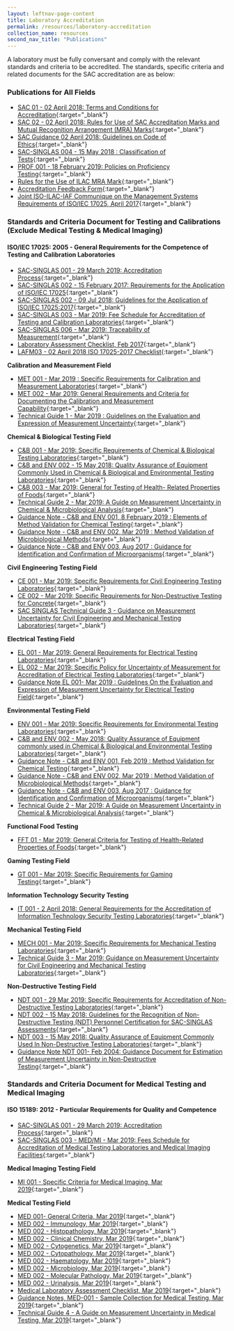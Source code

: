 ```yaml
---
layout: leftnav-page-content
title: Laboratory Accreditation
permalink: /resources/laboratory-accreditation
collection_name: resources
second_nav_title: "Publications"
---
```


A laboratory must be fully conversant and comply with the relevant standards and criteria to be accredited. The standards, specific criteria and related documents for the SAC accreditation are as below:

### Publications for All Fields
* [SAC 01 - 02 April 2018: Terms and Conditions for Accreditation](/files/documents/SAC-01-(02-April-2018).pdf){:target="_blank"}
* [SAC 02 - 02 April 2018: Rules for Use of SAC Accreditation Marks and Mutual Recognition Arrangement (MRA) Marks](/files/documents/SAC-02-SAC-and-MRA-Marks-(02-April-2018).pdf){:target="_blank"}
* [SAC Guidance 02 April 2018: Guidelines on Code of Ethics](/files/documents/SAC-Guidance-01-Guidelines-on-Code-of-Ethics-(02-April-2018).pdf){:target="_blank"}
* [SAC-SINGLAS 004 - 15 May 2018 : Classification of Tests](/files/documents/laboratory-accreditation/SAC-SINGLAS-004-15-May-18.pdf){:target="_blank"}
* [PROF 001 - 18 February 2019: Policies on Proficiency Testing](/files/documents/laboratory-accreditation/PROF-001-18-Feb-2019.pdf){:target="_blank"}
* [Rules for the Use of ILAC MRA Mark](/files/documents/laboratory-accreditation/ILAC_R7_05_2015-Rules-for-the-Use-of-the-ILAC-MRA-Mark1.pdf){:target="_blank"}
* [Accreditation Feedback Form](/files/documents/SACFM10-AC-feedback-form-02-April-2018.doc){:target="_blank"}
* [Joint ISO-ILAC-IAF Communique on the Management Systems Requirements of ISO/IEC 17025, April 2017](/files/documents/laboratory-accreditation/Joint_ISO_IEC_17025_communique_2017finalsigned.pdf){:target="_blank"}

### Standards and Criteria Document for Testing and Calibrations (Exclude Medical Testing & Medical Imaging)
#### ISO/IEC 17025: 2005 - General Requirements for the Competence of Testing and Calibration Laboratories
* [SAC-SINGLAS 001 - 29 March 2019: Accreditation Process](/files/documents/laboratory-accreditation/testing-and-calibration-documents/general-requirements/SAC-SINGLAS-001-(29-March-2019).pdf){:target="_blank"}
* [SAC-SINGLAS 002 - 15 February 2017: Requirements for the Application of ISO/IEC 17025](/files/documents/laboratory-accreditation/testing-and-calibration-documents/general-requirements/SAC-SINGLAS-002-(15-Feb-2017).pdf){:target="_blank"}
* [SAC-SINGLAS 002 - 09 Jul 2018: Guidelines for the Application of ISO/IEC 17025:2017](/files/documents/laboratory-accreditation/testing-and-calibration-documents/general-requirements/SAC-SINGLAS-002-(09-July-2018).pdf){:target="_blank"}
* [SAC-SINGLAS 003 - Mar 2019:  Fee Schedule for Accreditation of Testing and Calibration Laboratories](/files/documents/laboratory-accreditation/testing-and-calibration-documents/general-requirements/SAC-SINGLAS-003-(29-March-2019).pdf){:target="_blank"}
* [SAC-SINGLAS 006 - Mar 2019: Traceability of Measurement](/files/documents/laboratory-accreditation/testing-and-calibration-documents/general-requirements/SAC-SINGLAS-006-(29-March-2019).pdf){:target="_blank"}
* [Laboratory Assessment Checklist, Feb 2017](/files/documents/laboratory-accreditation/testing-and-calibration-documents/general-requirements/LAFM03-ISO-17025-Chklist-(15-Feb-2017).docx){:target="_blank"}
* [LAFM03 - 02 April 2018 ISO 17025-2017 Checklist](/files/documents/laboratory-accreditation/testing-and-calibration-documents/general-requirements/LAFM03-ISO-17025-2017-Chklist-(02-April-2018).docx){:target="_blank"}

**Calibration and Measurement Field**
* [MET 001 - Mar 2019 : Specific Requirements for Calibration and Measurement Laboratories](/files/documents/laboratory-accreditation/testing-and-calibration-documents/calibration-and-measurement-field/MET-001-29-Mar-2019.pdf){:target="_blank"}
* [MET 002 - Mar 2019: General Requirements and Criteria for Documenting the Calibration and Measurement Capability](/files/documents/laboratory-accreditation/testing-and-calibration-documents/calibration-and-measurement-field/MET-002-29-Mar-2019.pdf){:target="_blank"}
* [Technical Guide 1 - Mar 2019 : Guidelines on the Evaluation and Expression of Measurement Uncertainty](/files/documents/laboratory-accreditation/testing-and-calibration-documents/calibration-and-measurement-field/Technical-Guide-1-29-Mar-2019.pdf){:target="_blank"}

**Chemical & Biological Testing Field**
* [C&B 001 - Mar 2019: Specific Requirements of Chemical & Biological Testing Laboratories](/files/documents/laboratory-accreditation/testing-and-calibration-documents/chemical-and-biological-testing-field/CB-Tech-Notes-001-26-Mar-2019.pdf){:target="_blank"}
* [C&B and ENV 002 - 15 May 2018: Quality Assurance of Equipment Commonly Used in Chemical & Biological and Environmental Testing Laboratories](/files/documents/laboratory-accreditation/testing-and-calibration-documents/chemical-and-biological-testing-field/CB-and-ENV-Tech-Notes-002-15-May-18.pdf){:target="_blank"}
* [C&B 003 - Mar 2019: General for Testing of Health- Related Properties of Foods](/files/documents/laboratory-accreditation/testing-and-calibration-documents/chemical-and-biological-testing-field/CB-003-29-Mar-2019.pdf){:target="_blank"}
* [Technical Guide 2 - Mar 2019: A Guide on Measurement Uncertainty in Chemical & Microbiological Analysis](/files/documents/laboratory-accreditation/testing-and-calibration-documents/chemical-and-biological-testing-field/Technical-Guide-2-29-Mar-2019.pdf){:target="_blank"}
* [Guidance Note - C&B and ENV 001, 8 February 2019 : Elements of Method Validation for Chemical Testing](/files/documents/laboratory-accreditation/testing-and-calibration-documents/chemical-and-biological-testing-field/Guidance-Note-CnB-ENV-001-8-Feb-2019.pdf){:target="_blank"}
* [Guidance Note - C&B and ENV 002, Mar 2019 : Method Validation of Microbiological Methods](/files/documents/laboratory-accreditation/testing-and-calibration-documents/chemical-and-biological-testing-field/Guidance-Note-CB-and-ENV-002-29-Mar-2019.pdf){:target="_blank"}
* [Guidance Note - C&B and ENV 003, Aug 2017 : Guidance for Identification and Confirmation of Microorganisms](/files/documents/laboratory-accreditation/testing-and-calibration-documents/chemical-and-biological-testing-field/CB-and-ENV-Guidance-Notes-003-(11-August-2017)-(002).pdf){:target="_blank"}

**Civil Engineering Testing Field**
* [CE 001 - Mar 2019: Specific Requirements for Civil Engineering Testing Laboratories](/files/documents/laboratory-accreditation/testing-and-calibration-documents/civil-engineering-testing-field/CE-001-29-Mar-2019.pdf){:target="_blank"}
* [CE 002 - Mar 2019: Specific Requirements for Non-Destructive Testing for Concrete](/files/documents/laboratory-accreditation/testing-and-calibration-documents/civil-engineering-testing-field/CE-002-29-Mar-2019.pdf){:target="_blank"}
* [SAC SINGLAS Technical Guide 3 - Guidance on Measurement Uncertainty for Civil Engineering and Mechanical Testing Laboratories](/files/documents/laboratory-accreditation/testing-and-calibration-documents/civil-engineering-testing-field/Technical-Guide-3-29-Mar-2019.pdf){:target="_blank"}

**Electrical Testing Field**
* [EL 001 - Mar 2019: General Requirements for Electrical Testing Laboratories](/files/documents/laboratory-accreditation/testing-and-calibration-documents/electrical-testing-field/EL-001-29-Mar-2019.pdf){:target="_blank"}
* [EL 002 - Mar 2019: Specific Policy for Uncertainty of Measurement for Accreditation of Electrical Testing Laboratories](/files/documents/laboratory-accreditation/testing-and-calibration-documents/electrical-testing-field/EL-002-29-Mar-2019.pdf){:target="_blank"}
* [Guidance Note EL 001- Mar 2019 : Guidelines On the Evaluation and Expression of Measurement Uncertainty for Electrical Testing Field](/files/documents/laboratory-accreditation/testing-and-calibration-documents/electrical-testing-field/Gudiance-Note-EL-001-29-Mar-2019.pdf){:target="_blank"}

**Environmental Testing Field**
* [ENV 001 - Mar 2019: Specific Requirements for Environmental Testing Laboratories](/files/documents/laboratory-accreditation/testing-and-calibration-documents/environmental-testing-field/ENV-Tech-Notes-001-29-Mar-2019.pdf){:target="_blank"}
* [C&B and ENV 002 - May 2018: Quality Assurance of Equipment commonly used in Chemical & Biological and Environmental Testing Laboratories](/files/documents/laboratory-accreditation/testing-and-calibration-documents/environmental-testing-field/CB-and-ENV-Tech-Notes-002-15-May-18.pdf){:target="_blank"}
* [Guidance Note - C&B and ENV 001, Feb 2019 : Method Validation for Chemical Testing](/files/documents/laboratory-accreditation/testing-and-calibration-documents/environmental-testing-field/Guidance-Note-CB-ENV-001-8-Feb-2019.pdf){:target="_blank"}
* [Guidance Note - C&B and ENV 002, Mar 2019 : Method Validation of Microbiological Methods](/files/documents/laboratory-accreditation/testing-and-calibration-documents/environmental-testing-field/Guidance-Note-CB-and-ENV-002-29-Mar-2019.pdf){:target="_blank"}
* [Guidance Note - C&B and ENV 003, Aug 2017 : Guidance for Identification and Confirmation of Microorganisms](/files/documents/laboratory-accreditation/testing-and-calibration-documents/environmental-testing-field/CB-and-ENV-Guidance-Notes-003-29-Mar-2019.pdf){:target="_blank"}
* [Technical Guide 2 - Mar 2019: A Guide on Measurement Uncertainty in Chemical & Microbiological Analysis](/files/documents/laboratory-accreditation/testing-and-calibration-documents/environmental-testing-field/Technical-Guide-2-29-Mar-2019.pdf){:target="_blank"}

**Functional Food Testing**
* [FFT 01 - Mar 2019: General Criteria for Testing of Health-Related Properties of Foods](/files/documents/laboratory-accreditation/testing-and-calibration-documents/functional-food-testing/FFT-01-29-Mar-2019.pdf){:target="_blank"}

**Gaming Testing Field**
* [GT 001 - Mar 2019: Specific Requirements for Gaming Testing](/files/documents/laboratory-accreditation/testing-and-calibration-documents/gaming-testing-field/GT-001-29-Mar-2019.pdf.pdf){:target="_blank"}

**Information Technology Security Testing**
* [IT 001 - 2 April 2018: General Requirements for the Accreditation of Information Technology Security Testing Laboratories](/files/documents/laboratory-accreditation/testing-and-calibration-documents/information-technology-security-testing/IT-001-02-April-2018.pdf.pdf){:target="_blank"}

**Mechanical Testing Field**
* [MECH 001 - Mar 2019: Specific Requirements for Mechanical Testing Laboratories](/files/documents/laboratory-accreditation/testing-and-calibration-documents/mechanical-testing-field/MECH-001-29-Mar-2019.pdf){:target="_blank"}
* [Technical Guide 3 - Mar 2019: Guidance on Measurement Uncertainty for Civil Engineering and Mechanical Testing Laboratories](/files/documents/laboratory-accreditation/testing-and-calibration-documents/mechanical-testing-field/Technical-Guide-3-29-Mar-2019.pdf){:target="_blank"}

**Non-Destructive Testing Field**
* [NDT 001 - 29 Mar 2019: Specific Requirements for Accreditation of Non-Destructive Testing Laboratories](/files/documents/laboratory-accreditation/testing-and-calibration-documents/non-destructive-testing-field/NDT-001-15-May-18.pdf){:target="_blank"}
* [NDT 002 - 15 May 2018: Guidelines for the Recognition of Non-Destructive Testing (NDT) Personnel Certification for SAC-SINGLAS Assessments](/files/documents/laboratory-accreditation/testing-and-calibration-documents/non-destructive-testing-field/NDT-002-15-May-18.pdf){:target="_blank"}
* [NDT 003 - 15 May 2018: Quality Assurance of Equipment Commonly Used In Non-Destructive Testing Laboratories](/files/documents/laboratory-accreditation/testing-and-calibration-documents/non-destructive-testing-field/NDT-003-15-May-18.pdf){:target="_blank"}
* [Guidance Note NDT 001- Feb 2004:  Guidance Document for Estimation of Measurement Uncertainty in Non-Destructive Testing](/files/documents/laboratory-accreditation/testing-and-calibration-documents/non-destructive-testing-field/Guidance-Note-NDT-001-Feb-04.pdf){:target="_blank"}

### Standards and Criteria Document for Medical Testing and Medical Imaging
#### ISO 15189: 2012 - Particular Requirements for Quality and Competence

* [SAC-SINGLAS 001 - 29 March 2019: Accreditation Process](/files/documents/laboratory-accreditation/testing-and-calibration-documents/general-requirements/SAC-SINGLAS-001-(29-March-2019).pdf){:target="_blank"}
* [SAC-SINGLAS 003 - MED/MI - Mar 2019: Fees Schedule for Accreditation of Medical Testing Laboratories and Medical Imaging Facilities](/files/documents/laboratory-accreditation/medical-testing-and-medical-imaging-documents/requirements-for-quality-and-competence/SAC-SINGLAS-003-MED-MI-29-Mar-2019.pdf){:target="_blank"}
 
**Medical Imaging Testing Field**
* [MI 001 - Specific Criteria for Medical Imaging, Mar 2019](/files/documents/laboratory-accreditation/medical-testing-and-medical-imaging-documents/medical-imaging-testing-field/MI-001-29-Mar-2019.pdf){:target="_blank"}
 
**Medical Testing Field**
* [MED 001- General Criteria, Mar 2019](/files/documents/laboratory-accreditation/medical-testing-and-medical-imaging-documents/medical-testing-field/MED-001-Gen-Criteria-29-Mar-2019.pdf){:target="_blank"}
* [MED 002 - Immunology, Mar 2019](/files/documents/laboratory-accreditation/medical-testing-and-medical-imaging-documents/medical-testing-field/MED-002-Immunology-29-Mar-2019.pdf){:target="_blank"}
* [MED 002 - Histopathology, Mar 2019](/files/documents/laboratory-accreditation/medical-testing-and-medical-imaging-documents/medical-testing-field/MED-002-Histopathology-29-Mar-2019.pdf){:target="_blank"}
* [MED 002 - Clinical Chemistry, Mar 2019](https://www.sac-accreditation.gov.sg/Resources/documents/Documents/Calibration_and_Testing_Laboratories/Related_Documents/medical-testing-field/MED-002-Clinical-Chemistry-29-Mar-2019.pdf){:target="_blank"}
* [MED 002 - Cytogenetics, Mar 2019](/files/documents/laboratory-accreditation/medical-testing-and-medical-imaging-documents/medical-testing-field/MED-002-Cytogenetics-29-Mar-2019.pdf){:target="_blank"}
* [MED 002 - Cytopathology, Mar 2019](/files/documents/laboratory-accreditation/medical-testing-and-medical-imaging-documents/medical-testing-field/MED-002-Cytopathology-29-Mar-2019.pdf){:target="_blank"}
* [MED 002 - Haematology, Mar 2019](/files/documents/laboratory-accreditation/medical-testing-and-medical-imaging-documents/medical-testing-field/MED-002-Microbiology-(Aug-13).pdf){:target="_blank"}
* [MED 002 - Microbiology, Mar 2019](/files/documents/laboratory-accreditation/medical-testing-and-medical-imaging-documents/medical-testing-field/MED-002-Microbiology-29-Mar-2019.pdf){:target="_blank"}
* [MED 002 - Molecular Pathology, Mar 2019](/files/documents/laboratory-accreditation/medical-testing-and-medical-imaging-documents/medical-testing-field/MED-002-Molecular-Pathology-29-Mar-2019.pdf){:target="_blank"}
* [MED 002 - Urinalysis, Mar 2019](https://www.sac-accreditation.gov.sg/Resources/documents/Documents/Calibration_and_Testing_Laboratories/Related_Documents/medical-testing-field/MED-002-Urinalysis-29-Mar-2019.pdf){:target="_blank"}
* [Medical Laboratory Assessment Checklist, Mar 2019](/files/documents/laboratory-accreditation/medical-testing-and-medical-imaging-documents/medical-testing-field/LAFM03-MED-MI-(ISO-15189-Chklist)-29-Mar-19.docx){:target="_blank"}
* [Guidance Notes, MED-001 - Sample Collection for Medical Testing, Mar 2019](/files/documents/laboratory-accreditation/medical-testing-and-medical-imaging-documents/medical-testing-field/Guidance-Note-MED-001-29-Mar-2019.pdf){:target="_blank"}
* [Technical Guide 4 - A Guide on Measurement Uncertainty in Medical Testing, Mar 2019](/files/documents/laboratory-accreditation/medical-testing-and-medical-imaging-documents/medical-testing-field/Technical-Guide-4-29-Mar-19.pdf){:target="_blank"}
